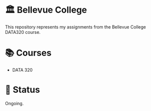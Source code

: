 # 🏛️ Bellevue College
This repository represents my assignments from the Bellevue College DATA320 course.

# 📚 Courses
- DATA 320

# 🚧 Status
Ongoing.